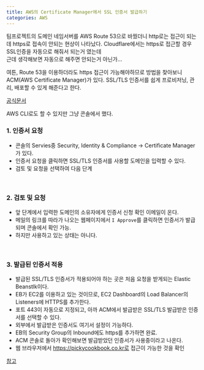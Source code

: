 ```yaml
---
title: AWS의 Certificate Manager에서 SSL 인증서 발급하기
categories: AWS
---
```


팀프로젝트의 도메인 네임서버를 AWS Route 53으로 바꿨더니 http로는 접근이 되는데 https로 접속이 안되는 현상이 나타났다.
Cloudflare에서는 https로 접근할 경우 SSL인증을 자동으로 해줘서 되는거 였는데  
근데 생각해보면 자동으로 해주면 안되는거 아닌가...
  
여튼, Route 53을 이용하더라도 https 접근이 가능해야하므로 방법을 찾아보니 ACM(AWS Certificate Manager)가 있다. SSL/TLS 인증서를 쉽게 프로비저닝, 관리, 배포할 수 있게 해준다고 한다.

[공식문서](http://docs.aws.amazon.com/ko_kr/acm/latest/userguide/acm-overview.html)

AWS CLI로도 할 수 있지만 그냥 콘솔에서 했다.
<br>

### 1. 인증서 요청

- 콘솔의 Servies중 Security, Identity & Compliance -> Certificate Manager가 있다.
- 인증서 요청을 클릭하면 SSL/TLS 인증서를 사용할 도메인을 입력할 수 있다.
- 검토 및 요청을 선택하여 다음 단계

<br>

### 2. 검토 및 요청

- 앞 단계에서 입력한 도메인의 소유자에게 인증서 신청 확인 이메일이 온다.
- 메일의 링크를 따라가 나오는 웹페이지에서 `I Approve`를 클릭하면 인증서가 발급되며 콘솔에서 확인 가능.
- 하지만 사용하고 있는 상태는 아니다.

<br>

### 3. 발급된 인증서 적용

- 발급된 SSL/TLS 인증서가 적용되어야 하는 곳은 처음 요청을 받게되는 Elastic Beanstlk이다.
- EB가 EC2를 이용하고 있는 것이므로, EC2 Dashboard의 Load Balancer의 Listeners에 HTTPS를 추가한다.
- 포트 443이 자동으로 지정되고, 아까 ACM에서 발급받은 SSL/TLS 발급받은 인증서를 선택할 수 있다.
- 외부에서 발급받은 인증서도 여기서 설정이 가능하다.
- EB의 Security Group의 Inbound에도 https를 추가하면 완료.
- ACM 콘솔로 돌아가 확인해보면 발급받았던 인증서가 사용중이라고 나온다.
- 웹 브라우저에서 https://pickycookbook.co.kr로 접근이 가능한 것을 확인


[참고](http://interconnection.tistory.com/21)


